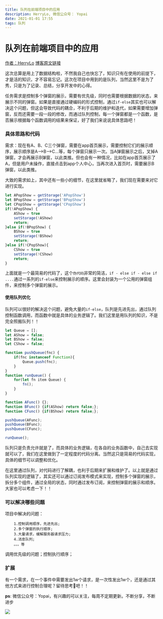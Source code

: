 ```yaml
---
title: 队列在前端项目中的应用
description: HerryLo, 微信公众号： Yopai
date: 2021-01-01 17:55
tags: 队列
---
```

# 队列在前端项目中的应用

[作者：HerryLo](https://github.com/HerryLo)
[博客原文链接](https://github.com/AttemptWeb/Record/issues/28)

这次总算是用上了数据结构啦，不然我自己也快忘了，知识只有在使用的前提下，才是活的知识，才不容易忘记。这次在项目中用到的是队列，当然这里不是为了秀，只是为了记录、总结，分享开发中的心得。

任务需求是控制多个弹窗的展示，需要有优先级，同时也需要根据数据的状态，来展示不同的弹窗。如果是直接通过硬编码的形式控制，通过```if-else```其实也可以解决这个问题，但这会导致代码的耦合，不利于后期的维护和迭代，如果需要增加弹窗，反而还需要一段一段的修改，而通过队列控制，每一个弹窗都是一个函数，是否展示根据每个函数调用的结果来保证，好了我们来说说具体思路吧！

### 具体思路和代码
需求：现在有A、B、C三个弹窗，需要在app首页展示，需要控制它们的展示顺序，展示顺序是A——>B——>C...等，每个弹窗只展示一次。当A弹窗展示之后，叉掉A弹窗，才会再展示B弹窗，以此类推。但也会有一种情况，比如在app首页展示了A，但是用户未操作，直接点击到app个人中心，当再次进入首页时，需要展示B弹窗，以此类推。

大致的需求如上，其中还有一些小的细节，在这里就省略了，我们现在需要来对它进行实现。

```javascript
let APopShow = getStorage('APopShow')
let BPopShow = getStorage('BPopShow')
let CPopShow = getStorage('CPopShow')
if(!APopShow) {
    AShow = true
    setStorage(!AShow)
    return;
}else if(!BPopShow) {
    BShow = true
    setStorage(!BShow)
    return;
}else if(!CPopShow){
    CShow = true
    setStorage(!CShow)
    return;
}
```
上面就是一个最简易的代码了，这个```伪代码```非常的简洁，```if - else if - else if ....```通过一系列的```if-else```来控制展示的顺序。这里会封装为一个公用的弹窗组件，来控制多个弹窗的展示。

#### 使用队列优化

队列可以很好的解决这个问题，避免大量的```if-else```，队列是先进先出，通过队列控制函数调用，而函数中就是具体的业务逻辑了。我们这里是用队列的知识，不是完全照搬队列！！

```javascript
let Queue = [];
let AShow = false;
let BShow = false;
let CShow = false;

function pushQueue(fnc) {
    if(fnc instanceof Function){
        Queue.push(fnc);
    }
}
function runQueue() {
    for(let fn item Queue) {
        fn();
    }
}

function AFunc() {};
function BFunc() {if(AShow) return false;};
function CFunc() {if(BShow) return false;};

pushQueue(AFunc);
pushQueue(BFunc);
pushQueue(CFunc);

runQueue();
```
队列只是负责允许就是了，而具体的业务逻辑，在各自的业务函数中，自己去实现就可以了，我们在这里做到了一定程度的代码分离。当然这只是简易的代码实现，具体的细节可以调整和优化。

在这里通过队列，对代码进行了解耦，也利于后期来扩展和维护了。以上就是通过队列实现的逻辑了，其实还可以通过订阅发布模式来实现，控制多个弹窗的展示，拆分多个组件，通过全局的状态，同时通过发布订阅，来控制弹窗的展示和顺序。大家也可以考虑一下！！

### 可以解决哪些问题

项目中解决的问题：
``` 
    1.控制调用顺序，先进先出;
    2.多个弹窗的执行顺序;
    3.大量请求，缓解服务器请求压力;
    4.消息队列;
    。。。等
```
调用优先级的问题；控制执行顺序；

### 扩展

有一个需求，在一个事件中需要发出1w个请求，是一次性发出1w个，还是通过其他方式来进行控制合理呢？留待思考🤔吧！！

**ps**: 微信公众号：Yopai，有兴趣的可以关注，每周不定期更新。不断分享，不断进步

![](/webChat1.png)